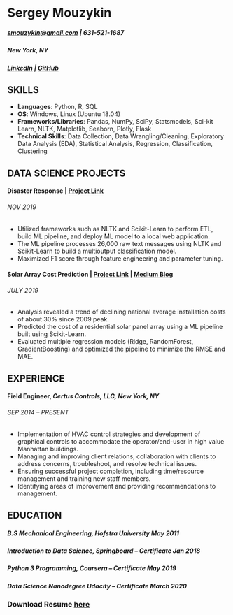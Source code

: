 # Sergey Mouzykin

##### smouzykin@gmail.com | 631-521-1687
##### New York, NY
##### [LinkedIn](https://www.linkedin.com/in/sergey-mouzykin-bb144778/) | [GitHub](https://github.com/sergatron)
 
 
## SKILLS
 
 - **Languages**: Python, R, SQL
 - **OS**: Windows, Linux (Ubuntu 18.04)
 - **Frameworks/Libraries**: Pandas, NumPy, SciPy, Statsmodels, Sci-kit Learn, NLTK, Matplotlib, Seaborn, Plotly, Flask
 - **Technical Skills**: Data Collection, Data Wrangling/Cleaning, Exploratory Data Analysis (EDA), Statistical Analysis, Regression, Classification, Clustering
 

## DATA SCIENCE PROJECTS

#### Disaster Response | [Project Link](HTTPS://GITHUB.COM/SERGATRON/DISASTER-RESPONSE-PROJECT)
###### NOV 2019
- Utilized frameworks such as NLTK and Scikit-Learn to perform ETL, build ML pipeline, and deploy ML model to a local web application. 
- The ML pipeline processes 26,000 raw text messages using NLTK and Scikit-Learn to build a multioutput classification model. 
- Maximized F1 score through feature engineering and parameter tuning.

#### Solar Array Cost Prediction | [Project Link](https://github.com/sergatron/projects/tree/master/solar_array) | [Medium Blog](https://medium.com/analytics-vidhya/solar-panel-array-what-does-it-cost-46aaa083502)
###### JULY 2019
- Analysis revealed a trend of declining national average installation costs of about 30% since 2009 peak.
- Predicted the cost of a residential solar panel array using a ML pipeline built using Scikit-Learn. 
- Evaluated multiple regression models (Ridge, RandomForest, GradientBoosting) and optimized the pipeline to minimize the RMSE and MAE.

## EXPERIENCE
#### Field Engineer, *Certus Controls, LLC, New York, NY*
###### SEP 2014 – PRESENT 
- Implementation of HVAC control strategies and development of graphical controls to accommodate the operator/end-user in high value Manhattan buildings.
-	Managing and improving client relations, collaboration with clients to address concerns, troubleshoot, and resolve technical issues. 
-	Ensuring successful project completion, including time/resource management and training new staff members.
-	Identifying areas of improvement and providing recommendations to management.

## EDUCATION
##### B.S Mechanical Engineering, *Hofstra University* May 2011
##### Introduction to Data Science, *Springboard – Certificate* Jan 2018
##### Python 3 Programming, *Coursera – Certificate* May 2019
##### Data Science Nanodegree *Udacity – Certificate* March 2020

### Download Resume [here](https://github.com/sergatron/Portfolio/raw/master/Sergey_Mouzykin_Resume.pdf)
